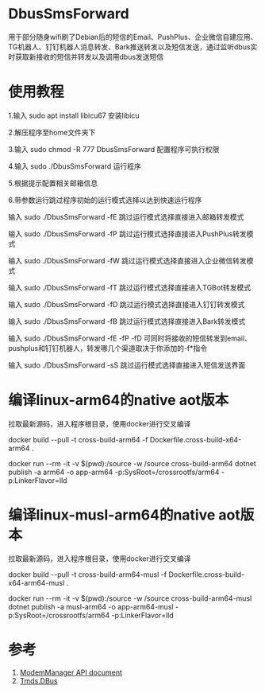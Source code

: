 # DbusSmsForward
用于部分随身wifi刷了Debian后的短信的Email、PushPlus、企业微信自建应用、TG机器人、钉钉机器人消息转发、Bark推送转发以及短信发送，通过监听dbus实时获取新接收的短信并转发以及调用dbus发送短信
# 使用教程
1.输入
sudo apt install libicu67
安装libicu

2.解压程序至home文件夹下

3.输入 
sudo chmod -R 777 DbusSmsForward
配置程序可执行权限

4.输入
sudo ./DbusSmsForward
运行程序

5.根据提示配置相关邮箱信息

6.带参数运行跳过程序初始的运行模式选择以达到快速运行程序

输入
sudo ./DbusSmsForward -fE
跳过运行模式选择直接进入邮箱转发模式

输入
sudo ./DbusSmsForward -fP
跳过运行模式选择直接进入PushPlus转发模式

输入
sudo ./DbusSmsForward -fW
跳过运行模式选择直接进入企业微信转发模式

输入
sudo ./DbusSmsForward -fT
跳过运行模式选择直接进入TGBot转发模式

输入
sudo ./DbusSmsForward -fD
跳过运行模式选择直接进入钉钉转发模式

输入
sudo ./DbusSmsForward -fB
跳过运行模式选择直接进入Bark转发模式

输入 
sudo ./DbusSmsForward -fE -fP -fD
可同时将接收的短信转发到email、pushplus和钉钉机器人，转发哪几个渠道取决于你添加的-f*指令

输入
sudo ./DbusSmsForward -sS
跳过运行模式选择直接进入短信发送界面

# 编译linux-arm64的native aot版本
拉取最新源码，进入程序根目录，使用docker进行交叉编译

docker build --pull -t cross-build-arm64 -f Dockerfile.cross-build-x64-arm64 . 

docker run --rm -it -v $(pwd):/source -w /source cross-build-arm64 dotnet publish -a arm64 -o app-arm64 -p:SysRoot=/crossrootfs/arm64 -p:LinkerFlavor=lld

# 编译linux-musl-arm64的native aot版本
拉取最新源码，进入程序根目录，使用docker进行交叉编译

docker build --pull -t cross-build-arm64-musl -f Dockerfile.cross-build-x64-arm64-musl . 

docker run --rm -it -v $(pwd):/source -w /source cross-build-arm64-musl dotnet publish -a musl-arm64 -o app-arm64-musl -p:SysRoot=/crossrootfs/arm64 -p:LinkerFlavor=lld

# 参考
1. [ModemManager API document](https://www.freedesktop.org/software/ModemManager/api/latest/)
2. [Tmds.DBus](https://github.com/tmds/Tmds.DBus)
